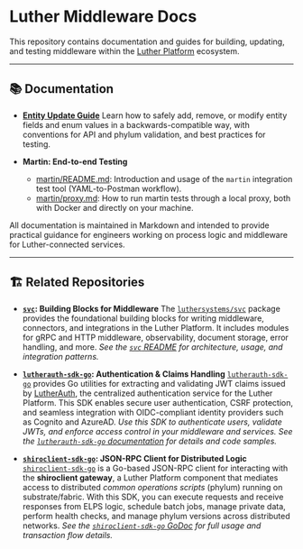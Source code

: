 # Luther Middleware Docs

This repository contains documentation and guides for building, updating, and testing middleware within the [Luther Platform](https://github.com/luthersystems) ecosystem.

---

## 📚 Documentation

- **[Entity Update Guide](./entity-update-guide.md)**
  Learn how to safely add, remove, or modify entity fields and enum values in a backwards-compatible way, with conventions for API and phylum validation, and best practices for testing.

- **Martin: End-to-end Testing**

  - [martin/README.md](./martin/README.md): Introduction and usage of the `martin` integration test tool (YAML-to-Postman workflow).
  - [martin/proxy.md](./martin/proxy.md): How to run martin tests through a local proxy, both with Docker and directly on your machine.

All documentation is maintained in Markdown and intended to provide practical guidance for engineers working on process logic and middleware for Luther-connected services.

---

## 🏗️ Related Repositories

- **[`svc`](https://github.com/luthersystems/svc): Building Blocks for Middleware**
  The [`luthersystems/svc`](https://github.com/luthersystems/svc) package provides the foundational building blocks for writing middleware, connectors, and integrations in the Luther Platform. It includes modules for gRPC and HTTP middleware, observability, document storage, error handling, and more.
  _See the [`svc` README](https://github.com/luthersystems/svc/blob/main/README.md) for architecture, usage, and integration patterns._

- **[`lutherauth-sdk-go`](https://github.com/luthersystems/lutherauth-sdk-go): Authentication & Claims Handling**
  [`lutherauth-sdk-go`](https://github.com/luthersystems/lutherauth-sdk-go) provides Go utilities for extracting and validating JWT claims issued by [LutherAuth](https://github.com/luthersystems/lutherauth), the centralized authentication service for the Luther Platform.
  This SDK enables secure user authentication, CSRF protection, and seamless integration with OIDC-compliant identity providers such as Cognito and AzureAD.
  _Use this SDK to authenticate users, validate JWTs, and enforce access control in your middleware and services.
  See the [`lutherauth-sdk-go` documentation](https://github.com/luthersystems/lutherauth-sdk-go) for details and code samples._

- **[`shiroclient-sdk-go`](https://github.com/luthersystems/shiroclient-sdk-go): JSON-RPC Client for Distributed Logic**
  [`shiroclient-sdk-go`](https://github.com/luthersystems/shiroclient-sdk-go) is a Go-based JSON-RPC client for interacting with the **shiroclient gateway**, a Luther Platform component that mediates access to distributed _common operations scripts_ (phylum) running on substrate/fabric.
  With this SDK, you can execute requests and receive responses from ELPS logic, schedule batch jobs, manage private data, perform health checks, and manage phylum versions across distributed networks.
  _See the [`shiroclient-sdk-go` GoDoc](https://pkg.go.dev/github.com/luthersystems/shiroclient-sdk-go/shiroclient) for full usage and transaction flow details._
